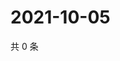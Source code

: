 # 2021-10-05

共 0 条

<!-- BEGIN WEIBO -->
<!-- 最后更新时间 Tue Oct 05 2021 13:12:36 GMT+0800 (China Standard Time) -->

<!-- END WEIBO -->
